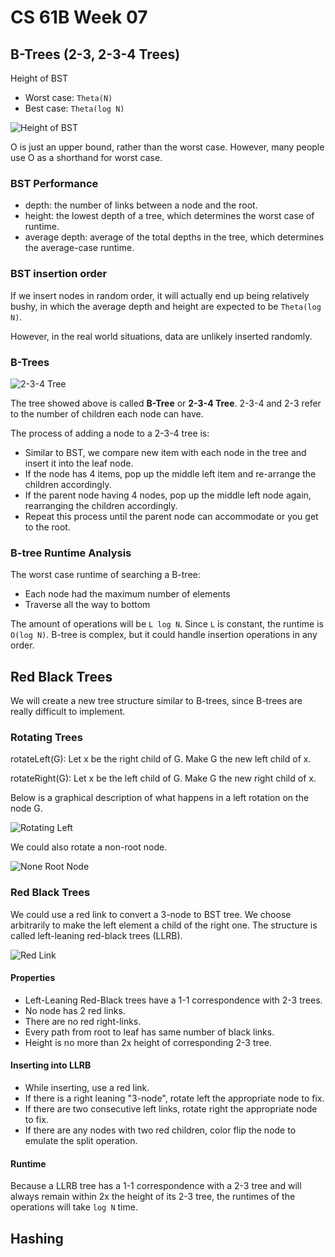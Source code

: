 # CS 61B Week 07

## B-Trees (2-3, 2-3-4 Trees)

Height of BST
* Worst case: `Theta(N)`
* Best case: `Theta(log N)`

![Height of BST ](https://joshhug.gitbooks.io/hug61b/content/assets/Screen%20Shot%202019-03-05%20at%2012.56.54%20PM.png "Height of BST ")

O is just an upper bound, rather than the worst case. However, many people use O as a shorthand for worst case.

### BST Performance

* depth: the number of links between a node and the root.
* height: the lowest depth of a tree, which determines the worst case of runtime.
* average depth: average of the total depths in the tree, which determines the average-case runtime.

### BST insertion order

If we insert nodes in random order, it will actually end up being relatively bushy, in which the average depth and height are expected to be `Theta(log N)`.

However, in the real world situations, data are unlikely inserted randomly.

### B-Trees

![2-3-4 Tree](https://joshhug.gitbooks.io/hug61b/content/assets/Screen%20Shot%202019-03-05%20at%204.12.17%20PM.png "2-3-4 Tree")


The tree showed above is called **B-Tree** or **2-3-4 Tree**. 2-3-4 and 2-3 refer to the number of children each node can have. 

The process of adding a node to a 2-3-4 tree is:

* Similar to BST, we compare new item with each node in the tree and insert it into the leaf node.
* If the node has 4 items, pop up the middle left item and re-arrange the children accordingly.
* If the parent node having 4 nodes, pop up the middle left node again, rearranging the children accordingly.
* Repeat this process until the parent node can accommodate or you get to the root.

### B-tree Runtime Analysis

The worst case runtime of searching a B-tree:
* Each node had the maximum number of elements
* Traverse all the way to bottom

The amount of operations will be `L log N`. Since `L` is constant, the runtime is `O(log N)`. B-tree is complex, but it could handle insertion operations in any order.

## Red Black Trees

We will create a new tree structure similar to B-trees, since B-trees are really difficult to implement.

### Rotating Trees

rotateLeft(G): Let x be the right child of G. Make G the new left child of x.

rotateRight(G): Let x be the left child of G. Make G the new right child of x.

Below is a graphical description of what happens in a left rotation on the node G.

![Rotating Left](https://joshhug.gitbooks.io/hug61b/content/assets/Screen%20Shot%202019-03-06%20at%2010.25.18%20PM.png)

We could also rotate a non-root node.

![None Root Node](https://joshhug.gitbooks.io/hug61b/content/assets/Screen%20Shot%202019-03-06%20at%2010.37.17%20PM.png)

### Red Black Trees

We could use a red link to convert a 3-node to BST tree. We choose arbitrarily to make the left element a child of the right one. The structure is called left-leaning red-black trees (LLRB).

![Red Link](https://joshhug.gitbooks.io/hug61b/content/assets/Screen%20Shot%202019-03-06%20at%2010.56.51%20PM.png)

#### Properties

* Left-Leaning Red-Black trees have a 1-1 correspondence with 2-3 trees.
* No node has 2 red links.
* There are no red right-links.
* Every path from root to leaf has same number of black links.
* Height is no more than 2x height of corresponding 2-3 tree.

#### Inserting into LLRB

* While inserting, use a red link.
* If there is a right leaning "3-node", rotate left the appropriate node to fix.
* If there are two consecutive left links, rotate right the appropriate node to fix.
* If there are any nodes with two red children, color flip the node to emulate the split operation.

#### Runtime

Because a LLRB tree has a 1-1 correspondence with a 2-3 tree and will always remain within 2x the height of its 2-3 tree, the runtimes of the operations will take `log N` time.

## Hashing